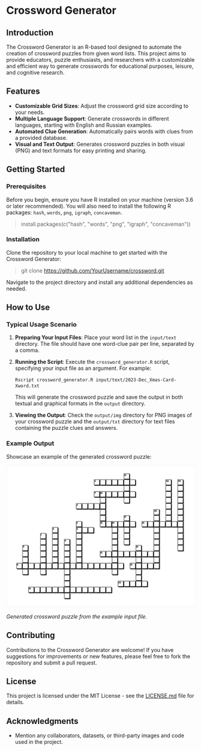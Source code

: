 # Crossword Generator

## Introduction

The Crossword Generator is an R-based tool designed to automate the creation of crossword puzzles from given word lists. This project aims to provide educators, puzzle enthusiasts, and researchers with a customizable and efficient way to generate crosswords for educational purposes, leisure, and cognitive research.

## Features

- **Customizable Grid Sizes**: Adjust the crossword grid size according to your needs.
- **Multiple Language Support**: Generate crosswords in different languages, starting with English and Russian examples.
- **Automated Clue Generation**: Automatically pairs words with clues from a provided database.
- **Visual and Text Output**: Generates crossword puzzles in both visual (PNG) and text formats for easy printing and sharing.

## Getting Started

### Prerequisites

Before you begin, ensure you have R installed on your machine (version 3.6 or later recommended). You will also need to install the following R packages: `hash`, `words`, `png`, `igraph`, `concaveman`.

> install.packages(c("hash", "words", "png", "igraph", "concaveman"))

### Installation

Clone the repository to your local machine to get started with the Crossword Generator:

> git clone https://github.com/YourUsername/crossword.git


Navigate to the project directory and install any additional dependencies as needed.

## How to Use

### Typical Usage Scenario

1. **Preparing Your Input Files**: Place your word list in the `input/text` directory. The file should have one word-clue pair per line, separated by a comma.

2. **Running the Script**: Execute the `crossword_generator.R` script, specifying your input file as an argument. For example:

    ```
    Rscript crossword_generator.R input/text/2023-Dec_Xmas-Card-Xword.txt
    ```

    This will generate the crossword puzzle and save the output in both textual and graphical formats in the `output` directory.

3. **Viewing the Output**: Check the `output/img` directory for PNG images of your crossword puzzle and the `output/txt` directory for text files containing the puzzle clues and answers.

### Example Output

Showcase an example of the generated crossword puzzle:

![Generated Crossword Puzzle](output/img/init_xword.png)

*Generated crossword puzzle from the example input file.*

## Contributing

Contributions to the Crossword Generator are welcome! If you have suggestions for improvements or new features, please feel free to fork the repository and submit a pull request.

## License

This project is licensed under the MIT License - see the [LICENSE.md](LICENSE) file for details.

## Acknowledgments

- Mention any collaborators, datasets, or third-party images and code used in the project.
